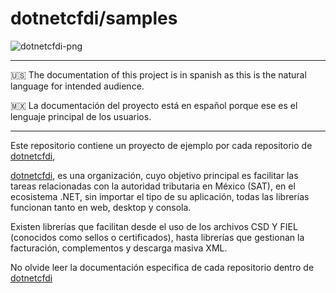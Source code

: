 # dotnetcfdi/samples
![dotnetcfdi-png](https://user-images.githubusercontent.com/28969854/167978569-32e1058a-3dc2-4ed6-9331-f1a2c1948067.png)


---
:us: The documentation of this project is in spanish as this is the natural language for intended audience.

:mexico: La documentación del proyecto está en español porque ese es el lenguaje principal de los usuarios.

---


Este repositorio contiene un proyecto de ejemplo por cada repositorio de [dotnetcfdi]( https://github.com/dotnetcfdi/), 

 [dotnetcfdi]( https://github.com/dotnetcfdi/), es una organización, cuyo objetivo principal es facilitar las tareas relacionadas con la autoridad tributaria en México (SAT), en el ecosistema .NET, sin importar el tipo de su aplicación, todas las librerías funcionan tanto en web, desktop y consola.
 
Existen librerías que facilitan desde el uso de los archivos CSD  Y FIEL (conocidos como sellos o certificados), hasta librerías que gestionan la facturación, complementos y descarga masiva XML.  

No olvide leer la documentación especifica de cada repositorio dentro de  [dotnetcfdi]( https://github.com/dotnetcfdi/)



